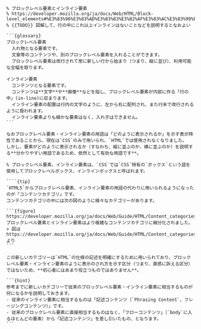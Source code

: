````{card} ブロックレベル要素とインライン要素
% ブロックレベル要素とインライン要素
% https://developer.mozilla.org/ja/docs/Web/HTML/Block-level_elements#%E3%83%96%E3%83%AD%E3%83%83%E3%82%AF%E3%83%AC%E3%83%99%E3%83%AB%E8%A6%81%E7%B4%A0%E3%81%A8%E3%82%A4%E3%83%B3%E3%83%A9%E3%82%A4%E3%83%B3%E8%A6%81%E7%B4%A0
% {{TODO}} 図解して、行の中にこれ以上インラインはないことなどを説明するとなおよい

```{glossary}
ブロックレベル要素
  入れ物となる要素です。
  文章等のコンテンツや、別のブロックレベル要素を入れることができます。
  ブロックレベル要素は改行されて常に新しい行から始まり（つまり、縦に並び）、利用可能な全幅を取ります。

インライン要素
  コンテンツとなる要素です。
  コンテンツは**文字**や**画像**などを指し、ブロックレベル要素が内部に作る「行の中」(in-line)に収まります。
  インライン要素の配置は行内の文字のように、左から右に配列され、また行末で改行されるように扱われます。
  インライン要素よりも細かな要素はなく、入れ子はできません。
```

なおブロックレベル要素・インライン要素の用語は「どのように表示されるか」を示す表示特性であることから、現在は`CSS`のみで用いられ、`HTML`では使用されなくなりました。
しかし、要素がどのように表示されるか（すなわち、縦に並ぶのか、横に並ぶのか）を説明する**分かりやすい用語であるため、依然として有効な用語です**。

% ブロックレベル要素、インライン要素は、`CSS`では`CSS`特有の`ボックス`という語を使用してブロックレベルボックス、インラインボックスと呼ばれます。

````{tip}
`HTML5`からブロックレベル要素、インライン要素の用語の代わりに用いられるようになったのが「コンテンツカテゴリ」です。
コンテンツカテゴリの中には次の図のように様々なカテゴリーがあります。

```{figure} https://developer.mozilla.org/ja/docs/Web/Guide/HTML/Content_categories/content_categories_venn.png
ブロックレベル要素とインライン要素はより複雑なコンテンツカテゴリに細分化されました。
> 図は https://developer.mozilla.org/ja/docs/Web/Guide/HTML/Content_categories より
```

この新しいカテゴリーは`HTML`の仕様の記述を明確にするために用いられており、ブロックレベル要素・インライン要素のように表示のされ方を示す区分（つまり、直感に訴える区分）ではないため、**初心者にはあまり役立つものではありません**。

```{hint}
参考までに新しいカテゴリーで従来のブロックレベル要素・インライン要素に相当するものが何になるかを説明しておきます。
- 従来のインライン要素に相当するものは「記述コンテンツ（`Phrasing Content`、フレージングコンテンツ）」です。
- 従来のブロックレベル要素に直接相当するものはなく、「フローコンテンツ」（`body`に入るほとんどの要素）から「記述コンテンツ」を差し引いたもの、となります。
```
````
